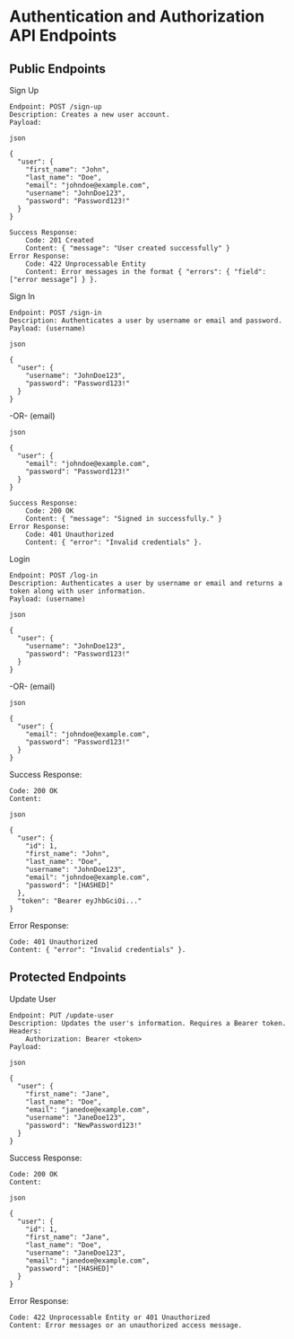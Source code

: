 # Authentication and Authorization API Endpoints

## Public Endpoints

Sign Up

    Endpoint: POST /sign-up
    Description: Creates a new user account.
    Payload:

    json

    {
      "user": {
        "first_name": "John",
        "last_name": "Doe",
        "email": "johndoe@example.com",
        "username": "JohnDoe123",
        "password": "Password123!"
      }
    }

    Success Response:
        Code: 201 Created
        Content: { "message": "User created successfully" }
    Error Response:
        Code: 422 Unprocessable Entity
        Content: Error messages in the format { "errors": { "field": ["error message"] } }.

Sign In

    Endpoint: POST /sign-in
    Description: Authenticates a user by username or email and password.
    Payload: (username)

    json

    {
      "user": {
        "username": "JohnDoe123",
        "password": "Password123!"
      }
    }

-OR- (email)

    json

    {
      "user": {
        "email": "johndoe@example.com",
        "password": "Password123!"
      }
    }

    Success Response:
        Code: 200 OK
        Content: { "message": "Signed in successfully." }
    Error Response:
        Code: 401 Unauthorized
        Content: { "error": "Invalid credentials" }.

Login

    Endpoint: POST /log-in
    Description: Authenticates a user by username or email and returns a token along with user information.
    Payload: (username)

    json

    {
      "user": {
        "username": "JohnDoe123",
        "password": "Password123!"
      }
    }

-OR- (email)

    json
    
    {
      "user": {
        "email": "johndoe@example.com",
        "password": "Password123!"
      }
    }

Success Response:

    Code: 200 OK
    Content:

    json

    {
      "user": {
        "id": 1,
        "first_name": "John",
        "last_name": "Doe",
        "username": "JohnDoe123",
        "email": "johndoe@example.com",
        "password": "[HASHED]"
      },
      "token": "Bearer eyJhbGciOi..."
    }

Error Response:

    Code: 401 Unauthorized
    Content: { "error": "Invalid credentials" }.
    
## Protected Endpoints

Update User

    Endpoint: PUT /update-user
    Description: Updates the user's information. Requires a Bearer token.
    Headers:
        Authorization: Bearer <token>
    Payload:

    json

    {
      "user": {
        "first_name": "Jane",
        "last_name": "Doe",
        "email": "janedoe@example.com",
        "username": "JaneDoe123",
        "password": "NewPassword123!"
      }
    }

Success Response:

    Code: 200 OK
    Content:

    json

    {
      "user": {
        "id": 1,
        "first_name": "Jane",
        "last_name": "Doe",
        "username": "JaneDoe123",
        "email": "janedoe@example.com",
        "password": "[HASHED]"
      }
    }

Error Response:

    Code: 422 Unprocessable Entity or 401 Unauthorized
    Content: Error messages or an unauthorized access message.
